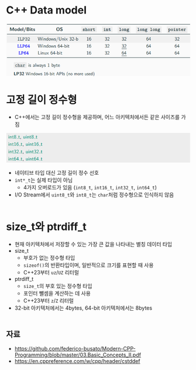 # C++ Data model
![C++ Data model](Images/C++DataModel.png)
# 고정 길이 정수형
- C++에서는 고정 길이 정수형을 제공하며, 어느 아키텍처에서든 같은 사이즈를 가짐

![C++ Data model](Images/FixedWidthIntegers.png)
- 네이티브 타입 대신 고정 길이 정수 선호
- `int*_t`는 실제 타입이 아님
    - 4가지 오버로드가 있음 (`int8_t`, `int16_t`, `int32_t`, `int64_t`)
- I/O Stream에서 `uint8_t`와 `int8_t`는 `char`처럼 정수형으로 인식하지 않음
<br></br>
# size_t와 ptrdiff_t
- 현재 아키텍처에서 저장할 수 있는 가장 큰 값을 나타내는 별칭 데이터 타입
- size_t
    - 부호가 없는 정수형 타입
    - `sizeof()`의 반환타입이며, 일반적으로 크기를 표현할 때 사용
    - C++23부터 `uz`/`UZ` 리터럴
- ptrdiff_t
    - `size_t`의 부호 있는 정수형 타입
    - 포인터 뺄셈을 계산하는 데 사용
    - C++23부터 `z`/`Z` 리터럴
- 32-bit 아키텍처에서는 4bytes, 64-bit 아키텍처에서는 8bytes
<br></br>
## 자료
- https://github.com/federico-busato/Modern-CPP-Programming/blob/master/03.Basic_Concepts_II.pdf
- https://en.cppreference.com/w/cpp/header/cstddef

